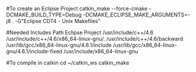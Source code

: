 #To create an Eclipse Project
catkin_make --force-cmake -DCMAKE_BUILD_TYPE=Debug -DCMAKE_ECLIPSE_MAKE_ARGUMENTS=-j8 . -G"Eclipse CDT4 - Unix Makefiles"

#Needed Includes Path Eclipse Project
 /usr/include/c++/4.6
 /usr/include/c++/4.6/x86_64-linux-gnu/.
 /usr/include/c++/4.6/backward
 /usr/lib/gcc/x86_64-linux-gnu/4.6.1/include
 /usr/lib/gcc/x86_64-linux-gnu/4.6.1/include-fixed
 /usr/include/x86_64-linux-gnu

#To compile in catkin
cd ~/catkin_ws
catkin_make
